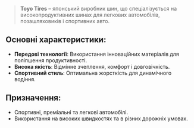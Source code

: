 > **Toyo Tires** – японський виробник шин, що спеціалізується на високопродуктивних шинах для легкових автомобілів, позашляховиків і спортивних авто.

## Основні характеристики:

- **Передові технології**: Використання інноваційних матеріалів для поліпшення продуктивності.
- **Висока якість**: Відмінне зчеплення, комфорт і довговічність.
- **Спортивний стиль**: Оптимальна жорсткість для динамічного водіння.

## Призначення:

- Спортивні, преміальні та легкові автомобілі.
- Використання на високих швидкостях та в різних дорожніх умовах.
